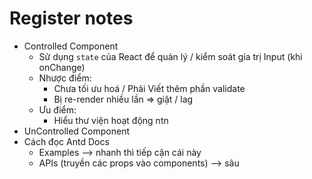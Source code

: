 # Register notes

- Controlled Component
    - Sử dụng `state` của React để quản lý / kiểm soát gía trị Input (khi onChange)
    - Nhược điểm:
        - Chưa tối ưu hoá / Phải Viết thêm phần validate 
        - Bị re-render nhiều lần => giật / lag 
    - Ưu điểm: 
        - Hiểu thư viện hoạt động ntn
- UnControlled Component
- Cách đọc Antd Docs
    - Examples --> nhanh thì tiếp cận cái này 
    - APIs (truyền các props vào components) --> sâu 